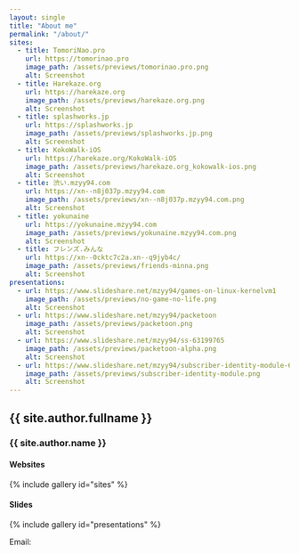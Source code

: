 ```yaml
---
layout: single
title: "About me"
permalink: "/about/"
sites:
  - title: TomoriNao.pro
    url: https://tomorinao.pro
    image_path: /assets/previews/tomorinao.pro.png
    alt: Screenshot
  - title: Harekaze.org
    url: https://harekaze.org
    image_path: /assets/previews/harekaze.org.png
    alt: Screenshot
  - title: splashworks.jp
    url: https://splashworks.jp
    image_path: /assets/previews/splashworks.jp.png
    alt: Screenshot
  - title: KokoWalk-iOS
    url: https://harekaze.org/KokoWalk-iOS
    image_path: /assets/previews/harekaze.org_kokowalk-ios.png
    alt: Screenshot
  - title: 渋い.mzyy94.com
    url: https://xn--n8j037p.mzyy94.com
    image_path: /assets/previews/xn--n8j037p.mzyy94.com.png
    alt: Screenshot
  - title: yokunaine
    url: https://yokunaine.mzyy94.com
    image_path: /assets/previews/yokunaine.mzyy94.com.png
    alt: Screenshot
  - title: フレンズ.みんな
    url: https://xn--0cktc7c2a.xn--q9jyb4c/
    image_path: /assets/previews/friends-minna.png
    alt: Screenshot
presentations:
  - url: https://www.slideshare.net/mzyy94/games-on-linux-kernelvm1
    image_path: /assets/previews/no-game-no-life.png
    alt: Screenshot
  - url: https://www.slideshare.net/mzyy94/packetoon
    image_path: /assets/previews/packetoon.png
    alt: Screenshot
  - url: https://www.slideshare.net/mzyy94/ss-63199765
    image_path: /assets/previews/packetoon-alpha.png
    alt: Screenshot
  - url: https://www.slideshare.net/mzyy94/subscriber-identity-module-66892458
    image_path: /assets/previews/subscriber-identity-module.png
    alt: Screenshot
---
```


## {{ site.author.fullname }}
### {{ site.author.name }}

#### Websites

{% include gallery id="sites" %}

#### Slides

{% include gallery id="presentations" %}


<label>Email: </label>
<a href="mailto:"></a>

<script>
(function(e,m,a,i,l){
  var elm = document.querySelector('a[href^="mailto:"]');
  var email = 'u' + '@' + document.location.hostname;
  elm.href = 'mailto:' + email;
  elm.innerText = email;
})();
</script>

